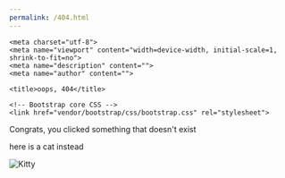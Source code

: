 ```yaml
---
permalink: /404.html
---
```


  <head>

    <meta charset="utf-8">
    <meta name="viewport" content="width=device-width, initial-scale=1, shrink-to-fit=no">
    <meta name="description" content="">
    <meta name="author" content="">

    <title>oops, 404</title>

    <!-- Bootstrap core CSS -->
    <link href="vendor/bootstrap/css/bootstrap.css" rel="stylesheet">
<link href="https://fonts.googleapis.com/css?family=Paytone+One" rel="stylesheet">

  </head>

  <body>
Congrats, you clicked something that doesn't exist

here is a cat instead

 <img id="cat" src="https://cataas.com/cat" alt="Kitty"> 

<script>
document.getElementById("cat").src = "https://cataas.com/cat" + "?" + Math.random();
document.getElementById("cat").onclick = function() {myFunction()};

function myFunction() {
  document.getElementById("cat").src = "https://cataas.com/cat" + "?" + Math.random();
}
</script>
  <body>
